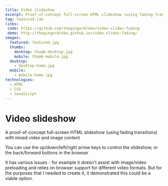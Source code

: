 ```yaml
---
title: Video slideshow
excerpt: Proof-of-concept full-screen HTML slideshow (using fading transitions) with mixed video and image content
tag: featured-lab
links:
 code: https://github.com/thegingerbloke/video-slides-fading
 demo: http://thegingerbloke.github.io/video-slides-fading/
images:
  featured: featured.jpg
  thumbs:
    desktop: thumb-desktop.jpg
    mobile: thumb-mobile.jpg
  desktop:
    - desktop-home.jpg
  mobile:
    - mobile-home.jpg
technologies:
  - HTML
  - CSS
  - JavaScript
---
```


# Video slideshow

A proof-of-concept full-screen HTML slideshow (using fading transitions) with mixed video and image content

You can use the up/down/left/right arrow keys to control the slideshow, or the back/forward buttons in the browser

It has various issues - for example it doesn't assist with image/video preloading and relies on browser support for different video formats. But for the purposes that I needed to create it, it demonstrated this could be a viable option.
